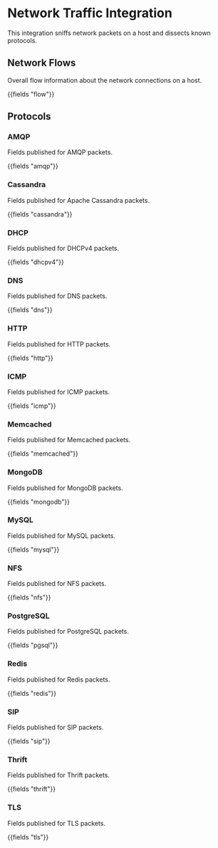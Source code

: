 # Network Traffic Integration

This integration sniffs network packets on a host and dissects
known protocols.

## Network Flows

Overall flow information about the network connections on a
host.

{{fields "flow"}}

## Protocols

### AMQP

Fields published for AMQP packets.

{{fields "amqp"}}

### Cassandra

Fields published for Apache Cassandra packets.

{{fields "cassandra"}}

### DHCP

Fields published for DHCPv4 packets.

{{fields "dhcpv4"}}

### DNS

Fields published for DNS packets.

{{fields "dns"}}

### HTTP

Fields published for HTTP packets.

{{fields "http"}}

### ICMP

Fields published for ICMP packets.

{{fields "icmp"}}

### Memcached

Fields published for Memcached packets.

{{fields "memcached"}}

### MongoDB

Fields published for MongoDB packets.

{{fields "mongodb"}}

### MySQL

Fields published for MySQL packets.

{{fields "mysql"}}

### NFS

Fields published for NFS packets.

{{fields "nfs"}}

### PostgreSQL

Fields published for PostgreSQL packets.

{{fields "pgsql"}}

### Redis

Fields published for Redis packets.

{{fields "redis"}}

### SIP

Fields published for SIP packets.

{{fields "sip"}}

### Thrift

Fields published for Thrift packets.

{{fields "thrift"}}

### TLS

Fields published for TLS packets.

{{fields "tls"}}
